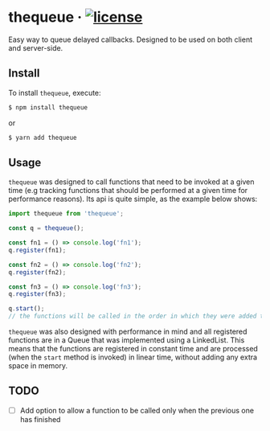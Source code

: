 # thequeue &middot; [![license](https://badgen.now.sh/badge/license/MIT)](./LICENSE)

Easy way to queue delayed callbacks. Designed to be used on both client and server-side.

## Install

To install `thequeue`, execute:

```sh
$ npm install thequeue
```

or

```sh
$ yarn add thequeue
```

## Usage

`thequeue` was designed to call functions that need to be invoked at a given time (e.g tracking functions that should be performed at a given time for performance reasons).
Its api is quite simple, as the example below shows:

```js
import thequeue from 'thequeue';

const q = thequeue();

const fn1 = () => console.log('fn1');
q.register(fn1);

const fn2 = () => console.log('fn2');
q.register(fn2);

const fn3 = () => console.log('fn3');
q.register(fn3);

q.start();
// the functions will be called in the order in which they were added to the queue.
```

`thequeue` was also designed with performance in mind and all registered functions are in a Queue that was implemented using a LinkedList. This means that the functions are registered in constant time and are processed (when the `start` method is invoked) in linear time, without adding any extra space in memory.

## TODO

- [ ] Add option to allow a function to be called only when the previous one has finished
